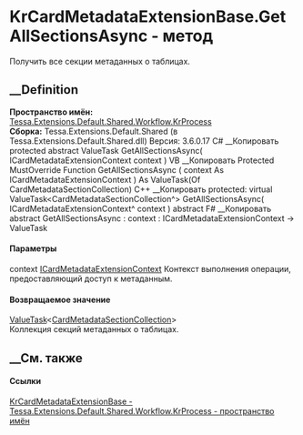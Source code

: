 # KrCardMetadataExtensionBase.GetAllSectionsAsync - метод
Получить все секции метаданных о таблицах.
## __Definition
 **Пространство имён:**
[Tessa.Extensions.Default.Shared.Workflow.KrProcess](N_Tessa_Extensions_Default_Shared_Workflow_KrProcess.htm)  
 **Сборка:** Tessa.Extensions.Default.Shared (в
Tessa.Extensions.Default.Shared.dll) Версия: 3.6.0.17
C# __Копировать
     protected abstract ValueTask<CardMetadataSectionCollection> GetAllSectionsAsync(
    	ICardMetadataExtensionContext context
    )
VB __Копировать
     Protected MustOverride Function GetAllSectionsAsync ( 
    	context As ICardMetadataExtensionContext
    ) As ValueTask(Of CardMetadataSectionCollection)
C++ __Копировать
     protected:
    virtual ValueTask<CardMetadataSectionCollection^> GetAllSectionsAsync(
    	ICardMetadataExtensionContext^ context
    ) abstract
F# __Копировать
     abstract GetAllSectionsAsync : 
            context : ICardMetadataExtensionContext -> ValueTask<CardMetadataSectionCollection> 
#### Параметры
context
[ICardMetadataExtensionContext](T_Tessa_Cards_Extensions_ICardMetadataExtensionContext.htm)
    Контекст выполнения операции, предоставляющий доступ к метаданным.
#### Возвращаемое значение
[ValueTask](https://learn.microsoft.com/dotnet/api/system.threading.tasks.valuetask-1)<[CardMetadataSectionCollection](T_Tessa_Cards_Metadata_CardMetadataSectionCollection.htm)>  
Коллекция секций метаданных о таблицах.
##  __См. также
#### Ссылки
[KrCardMetadataExtensionBase -
](T_Tessa_Extensions_Default_Shared_Workflow_KrProcess_KrCardMetadataExtensionBase.htm)
[Tessa.Extensions.Default.Shared.Workflow.KrProcess - пространство
имён](N_Tessa_Extensions_Default_Shared_Workflow_KrProcess.htm)
